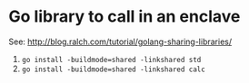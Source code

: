 # Go library to call in an enclave

See: http://blog.ralch.com/tutorial/golang-sharing-libraries/

1. `go install -buildmode=shared -linkshared std`
2. `go install -buildmode=shared -linkshared calc`

